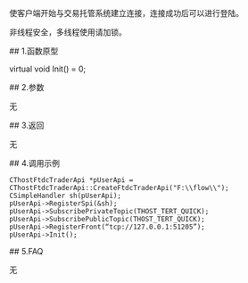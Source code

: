<p>使客户端开始与交易托管系统建立连接，连接成功后可以进行登陆。</p>
<p>非线程安全，多线程使用请加锁。</p>
<span class="anchor" id="1e695f71-4018-4954-b58f-1b0741671412"></span>
## 1.函数原型
<p>virtual void Init() = 0;</p>
<span class="anchor" id="c887ac45-ac96-4b47-9a78-55a1610d0848"></span>
## 2.参数
<p>无</p>
<span class="anchor" id="50aa336e-92b5-4480-bf1f-b07961214da1"></span>
## 3.返回
<p>无</p>
<span class="anchor" id="3b7a7073-3156-40a1-9730-d837188ab6ef"></span>
## 4.调用示例
<pre><code>CThostFtdcTraderApi *pUserApi = CThostFtdcTraderApi::CreateFtdcTraderApi("F:\\flow\\");
CSimpleHandler sh(pUserApi);
pUserApi-&gt;RegisterSpi(&amp;sh);
pUserApi-&gt;SubscribePrivateTopic(THOST_TERT_QUICK);
pUserApi-&gt;SubscribePublicTopic(THOST_TERT_QUICK);
pUserApi-&gt;RegisterFront(“tcp://127.0.0.1:51205”);
pUserApi-&gt;Init();
</code></pre>
<span class="anchor" id="c40e5f15-27c6-464e-9770-d61723fcfa86"></span>
## 5.FAQ
<p>无</p>
